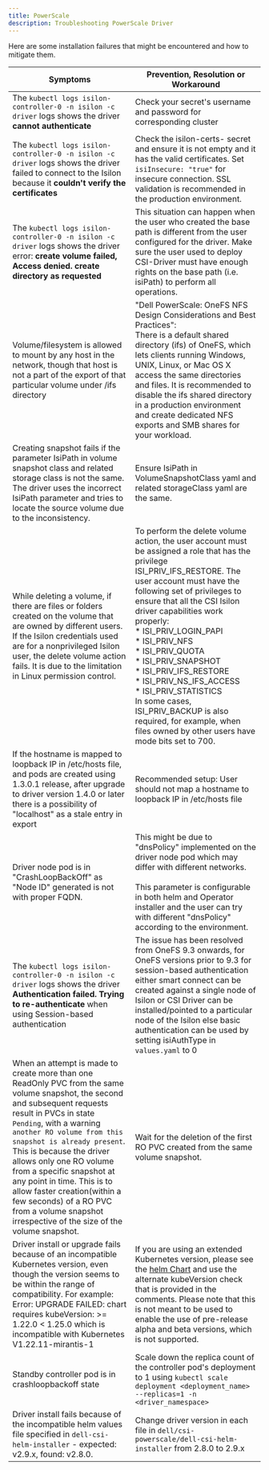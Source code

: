 ```yaml
---
title: PowerScale
description: Troubleshooting PowerScale Driver
---
```


Here are some installation failures that might be encountered and how to mitigate them.

| Symptoms | Prevention, Resolution or Workaround |
|------------|--------------|
|The `kubectl logs isilon-controller-0 -n isilon -c driver` logs shows the driver **cannot authenticate** | Check your secret's username and password for corresponding cluster |
|The `kubectl logs isilon-controller-0 -n isilon -c driver` logs shows the driver failed to connect to the Isilon because it **couldn't verify the certificates** |  Check the isilon-certs-<n> secret and ensure it is not empty and it has the valid certificates. Set `isiInsecure: "true"` for insecure connection. SSL validation is recommended in the production environment. |
|The `kubectl logs isilon-controller-0 -n isilon -c driver` logs shows the driver error: **create volume failed, Access denied. create directory as requested** | This situation can happen when the user who created the base path is different from the user configured for the driver. Make sure the user used to deploy CSI-Driver must have enough rights on the base path (i.e. isiPath) to perform all operations. |
|Volume/filesystem is allowed to mount by any host in the network, though that host is not a part of the export of that particular volume under /ifs directory | "Dell PowerScale: OneFS NFS Design Considerations and Best Practices": <br> There is a default shared directory (ifs) of OneFS, which lets clients running Windows, UNIX, Linux, or Mac OS X access the same directories and files. It is recommended to disable the ifs shared directory in a production environment and create dedicated NFS exports and SMB shares for your workload. |
| Creating snapshot fails if the parameter IsiPath in volume snapshot class and related storage class is not the same. The driver uses the incorrect IsiPath parameter and tries to locate the source volume due to the inconsistency. | Ensure IsiPath in VolumeSnapshotClass yaml and related storageClass yaml are the same. |
| While deleting a volume, if there are files or folders created on the volume that are owned by different users. If the Isilon credentials used are for a nonprivileged Isilon user, the delete volume action fails. It is due to the limitation in Linux permission control. | To perform the delete volume action, the user account must be assigned a role that has the privilege ISI_PRIV_IFS_RESTORE. The user account must have the following set of privileges to ensure that all the CSI Isilon driver capabilities work properly:<br> * ISI_PRIV_LOGIN_PAPI<br> * ISI_PRIV_NFS<br> * ISI_PRIV_QUOTA<br> * ISI_PRIV_SNAPSHOT<br> * ISI_PRIV_IFS_RESTORE<br> * ISI_PRIV_NS_IFS_ACCESS<br> * ISI_PRIV_STATISTICS<br> In some cases, ISI_PRIV_BACKUP is also required, for example, when files owned by other users have mode bits set to 700. |
| If the hostname is mapped to loopback IP in /etc/hosts file, and pods are created using 1.3.0.1 release, after upgrade to driver version 1.4.0 or later there is a possibility of "localhost" as a stale entry in export | Recommended setup: User should not map a hostname to loopback IP in /etc/hosts file |
| Driver node pod is in "CrashLoopBackOff" as "Node ID" generated is not with proper FQDN. | This might be due to "dnsPolicy" implemented on the driver node pod which may differ with different networks. <br><br> This parameter is configurable in both helm and Operator installer and the user can try with different "dnsPolicy" according to the environment.|
| The `kubectl logs isilon-controller-0 -n isilon -c driver` logs shows the driver **Authentication failed. Trying to re-authenticate** when using Session-based authentication | The issue has been resolved from OneFS 9.3 onwards, for OneFS versions prior to 9.3 for session-based authentication either smart connect can be created against a single node of Isilon or CSI Driver can be installed/pointed to a particular node of the Isilon else basic authentication can be used by setting isiAuthType in `values.yaml` to 0 |
| When an attempt is made to create more than one ReadOnly PVC from the same volume snapshot, the second and subsequent requests result in PVCs in state `Pending`, with a warning `another RO volume from this snapshot is already present`. This is because the driver allows only one RO volume from a specific snapshot at any point in time. This is to allow faster creation(within a few seconds) of a RO PVC from a volume snapshot irrespective of the size of the volume snapshot. | Wait for the deletion of the first RO PVC created from the same volume snapshot. |
|Driver install or upgrade fails because of an incompatible Kubernetes version, even though the version seems to be within the range of compatibility. For example: Error: UPGRADE FAILED: chart requires kubeVersion: >= 1.22.0 < 1.25.0 which is incompatible with Kubernetes V1.22.11-mirantis-1 | If you are using an extended Kubernetes version, please see the [helm Chart](https://github.com/dell/helm-charts/blob/main/charts/csi-isilon/Chart.yaml) and use the alternate kubeVersion check that is provided in the comments. Please note that this is not meant to be used to enable the use of pre-release alpha and beta versions, which is not supported.|
| Standby controller pod is in crashloopbackoff state | Scale down the replica count of the controller pod's deployment to 1 using ```kubectl scale deployment <deployment_name> --replicas=1 -n <driver_namespace>``` |
| Driver install fails because of the incompatible helm values file specified in ```dell-csi-helm-installer``` - expected: v2.9.x, found: v2.8.0. | Change driver version in each file in ```dell/csi-powerscale/dell-csi-helm-installer``` from 2.8.0 to 2.9.x |
